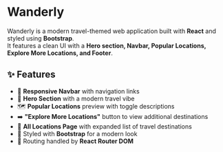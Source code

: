 #  Wanderly

Wanderly is a modern travel-themed web application built with **React** and styled using **Bootstrap**.  
It features a clean UI with a **Hero section, Navbar, Popular Locations, Explore More Locations, and Footer**.  

## ✨ Features
- 🧭 **Responsive Navbar** with navigation links  
- 🎉 **Hero Section** with a modern travel vibe  
- 🗺️ **Popular Locations** preview with toggle descriptions  
- ➡️ **"Explore More Locations"** button to view additional destinations  
- 📍 **All Locations Page** with expanded list of travel destinations  
- 🎨 Styled with **Bootstrap** for a modern look  
- 🚀 Routing handled by **React Router DOM**  
